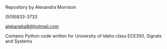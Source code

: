 Repository by Alexandra Morrison

(509)833-3733

alekaneka8@hotmail.com

Contains Python code written for University of Idaho class ECE350, Signals and Systems
